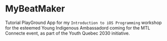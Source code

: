 # MyBeatMaker
Tutorial PlayGround App for my `Introduction to iOS Programming` workshop for the esteemed Young Indigenous Ambassadord coming for the MTL Connecte event, as part of the Youth Quebec 2030 initiative.
